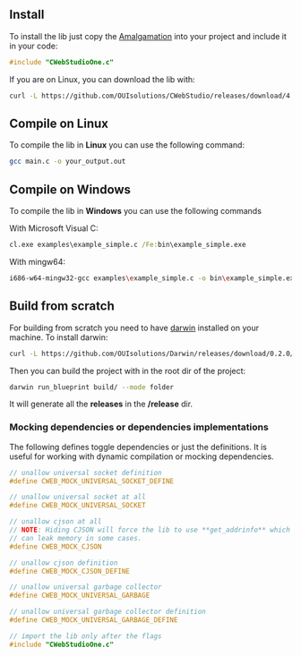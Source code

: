 ## Install

To install the lib just copy the [Amalgamation](https://github.com/OUIsolutions/CWebStudio/releases/download/4.0.0/CWebStudioOne.c) into your project and include it in your code:
```c
#include "CWebStudioOne.c"
```


If you are on Linux, you can download the lib with:
```bash
curl -L https://github.com/OUIsolutions/CWebStudio/releases/download/4.0.0/CWebStudioOne.c -o CWebStudioOne.c
```

## Compile on Linux

To compile the lib in **Linux** you can use the following command:
```bash
gcc main.c -o your_output.out
```

## Compile on Windows

To compile the lib in **Windows** you can use the following commands

With Microsoft Visual C:
```cmd
cl.exe examples\example_simple.c /Fe:bin\example_simple.exe
```

With mingw64:
```bash
i686-w64-mingw32-gcc examples\example_simple.c -o bin\example_simple.exe -lws2_32
```

## Build from scratch

For building from scratch you need to have [darwin](https://github.com/OUIsolutions/Darwin/) installed on your machine. To install darwin:
```bash
curl -L https://github.com/OUIsolutions/Darwin/releases/download/0.2.0/darwin.out -o darwin.out && chmod +x darwin.out && sudo mv darwin.out /usr/bin/darwin
```

Then you can build the project with in the root dir of the project:
```bash
darwin run_blueprint build/ --mode folder
```

It will generate all the **releases** in the **/release** dir.



### Mocking dependencies or dependencies implementations

The following defines toggle dependencies or just the definitions.
It is useful for working with dynamic compilation or mocking dependencies.
```c
// unallow universal socket definition
#define CWEB_MOCK_UNIVERSAL_SOCKET_DEFINE

// unallow universal socket at all
#define CWEB_MOCK_UNIVERSAL_SOCKET

// unallow cjson at all
// NOTE: Hiding CJSON will force the lib to use **get_addrinfo** which
// can leak memory in some cases.
#define CWEB_MOCK_CJSON

// unallow cjson definition
#define CWEB_MOCK_CJSON_DEFINE

// unallow universal garbage collector
#define CWEB_MOCK_UNIVERSAL_GARBAGE

// unallow universal garbage collector definition
#define CWEB_MOCK_UNIVERSAL_GARBAGE_DEFINE

// import the lib only after the flags
#include "CWebStudioOne.c"
```
